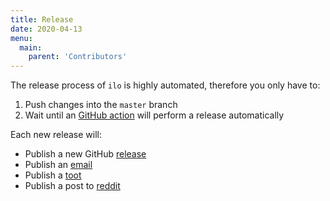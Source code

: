 ```yaml
---
title: Release
date: 2020-04-13
menu:
  main:
    parent: 'Contributors'
---
```


The release process of `ilo` is highly automated, therefore you only have to:

1. Push changes into the `master` branch
2. Wait until an [GitHub action](https://github.com/metio/ilo/blob/master/.github/workflows/release.yml) will perform a release automatically

Each new release will:

- Publish a new GitHub [release](https://github.com/metio/ilo/releases)
- Publish an [email](https://metio.groups.io/g/ilo/topics)
- Publish a [toot](https://fosstodon.org/@metiobuild)
- Publish a post to [reddit](https://www.reddit.com/r/metiowtf/)
